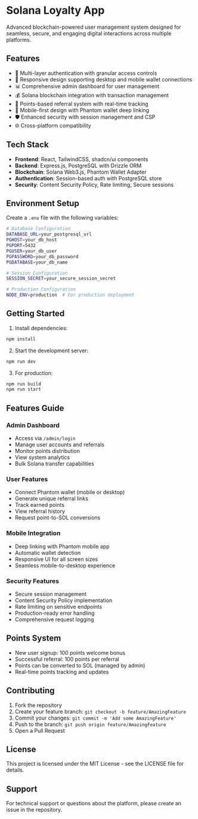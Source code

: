 # Solana Loyalty App

Advanced blockchain-powered user management system designed for seamless, secure, and engaging digital interactions across multiple platforms.

## Features

- 🔐 Multi-layer authentication with granular access controls
- 📱 Responsive design supporting desktop and mobile wallet connections
- 📊 Comprehensive admin dashboard for user management
- 💰 Solana blockchain integration with transaction management
- 🔄 Points-based referral system with real-time tracking
- 📲 Mobile-first design with Phantom wallet deep linking
- 🛡️ Enhanced security with session management and CSP
- 🌐 Cross-platform compatibility

## Tech Stack

- **Frontend**: React, TailwindCSS, shadcn/ui components
- **Backend**: Express.js, PostgreSQL with Drizzle ORM
- **Blockchain**: Solana Web3.js, Phantom Wallet Adapter
- **Authentication**: Session-based auth with PostgreSQL store
- **Security**: Content Security Policy, Rate limiting, Secure sessions

## Environment Setup

Create a `.env` file with the following variables:

```bash
# Database Configuration
DATABASE_URL=your_postgresql_url
PGHOST=your_db_host
PGPORT=5432
PGUSER=your_db_user
PGPASSWORD=your_db_password
PGDATABASE=your_db_name

# Session Configuration
SESSION_SECRET=your_secure_session_secret

# Production Configuration
NODE_ENV=production  # For production deployment
```

## Getting Started

1. Install dependencies:
```bash
npm install
```

2. Start the development server:
```bash
npm run dev
```

3. For production:
```bash
npm run build
npm run start
```

## Features Guide

### Admin Dashboard
- Access via `/admin/login`
- Manage user accounts and referrals
- Monitor points distribution
- View system analytics
- Bulk Solana transfer capabilities

### User Features
- Connect Phantom wallet (mobile or desktop)
- Generate unique referral links
- Track earned points
- View referral history
- Request point-to-SOL conversions

### Mobile Integration
- Deep linking with Phantom mobile app
- Automatic wallet detection
- Responsive UI for all screen sizes
- Seamless mobile-to-desktop experience

### Security Features
- Secure session management
- Content Security Policy implementation
- Rate limiting on sensitive endpoints
- Production-ready error handling
- Comprehensive request logging

## Points System

- New user signup: 100 points welcome bonus
- Successful referral: 100 points per referral
- Points can be converted to SOL (managed by admin)
- Real-time points tracking and updates

## Contributing

1. Fork the repository
2. Create your feature branch: `git checkout -b feature/AmazingFeature`
3. Commit your changes: `git commit -m 'Add some AmazingFeature'`
4. Push to the branch: `git push origin feature/AmazingFeature`
5. Open a Pull Request

## License

This project is licensed under the MIT License - see the LICENSE file for details.

## Support

For technical support or questions about the platform, please create an issue in the repository.